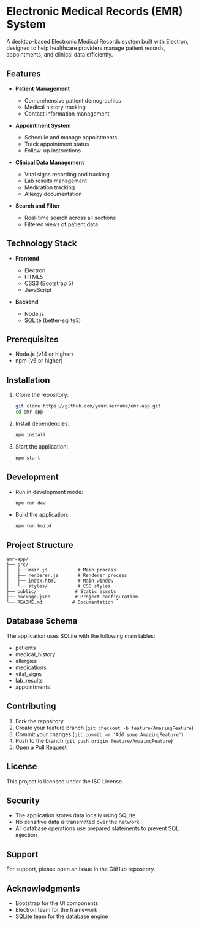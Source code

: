 # Electronic Medical Records (EMR) System

A desktop-based Electronic Medical Records system built with Electron, designed to help healthcare providers manage patient records, appointments, and clinical data efficiently.

## Features

- **Patient Management**
  - Comprehensive patient demographics
  - Medical history tracking
  - Contact information management

- **Appointment System**
  - Schedule and manage appointments
  - Track appointment status
  - Follow-up instructions

- **Clinical Data Management**
  - Vital signs recording and tracking
  - Lab results management
  - Medication tracking
  - Allergy documentation

- **Search and Filter**
  - Real-time search across all sections
  - Filtered views of patient data

## Technology Stack

- **Frontend**
  - Electron
  - HTML5
  - CSS3 (Bootstrap 5)
  - JavaScript

- **Backend**
  - Node.js
  - SQLite (better-sqlite3)

## Prerequisites

- Node.js (v14 or higher)
- npm (v6 or higher)

## Installation

1. Clone the repository:
   ```bash
   git clone https://github.com/yourusername/emr-app.git
   cd emr-app
   ```

2. Install dependencies:
   ```bash
   npm install
   ```

3. Start the application:
   ```bash
   npm start
   ```

## Development

- Run in development mode:
  ```bash
  npm run dev
  ```

- Build the application:
  ```bash
  npm run build
  ```

## Project Structure

```
emr-app/
├── src/
│   ├── main.js           # Main process
│   ├── renderer.js       # Renderer process
│   ├── index.html        # Main window
│   └── styles/           # CSS styles
├── public/              # Static assets
├── package.json         # Project configuration
└── README.md           # Documentation
```

## Database Schema

The application uses SQLite with the following main tables:
- patients
- medical_history
- allergies
- medications
- vital_signs
- lab_results
- appointments

## Contributing

1. Fork the repository
2. Create your feature branch (`git checkout -b feature/AmazingFeature`)
3. Commit your changes (`git commit -m 'Add some AmazingFeature'`)
4. Push to the branch (`git push origin feature/AmazingFeature`)
5. Open a Pull Request

## License

This project is licensed under the ISC License.

## Security

- The application stores data locally using SQLite
- No sensitive data is transmitted over the network
- All database operations use prepared statements to prevent SQL injection

## Support

For support, please open an issue in the GitHub repository.

## Acknowledgments

- Bootstrap for the UI components
- Electron team for the framework
- SQLite team for the database engine 